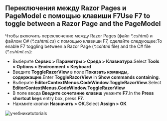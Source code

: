 <a name="f7"></a>
## <a name="use-f7-to-toggle-between-a-razor-page-and-the-pagemodel"></a><span data-ttu-id="4eed8-101">Переключения между Razor Pages и PageModel с помощью клавиши F7</span><span class="sxs-lookup"><span data-stu-id="4eed8-101">Use F7 to toggle between a Razor Page and the PageModel</span></span>

<span data-ttu-id="4eed8-102">Чтобы включить переключение между Razor Pages (файл *\*.cshtml*) и файлом C# (*\*.cshtml.cs*) с помощью клавиши F7, сделайте следующее:</span><span class="sxs-lookup"><span data-stu-id="4eed8-102">To enable F7 toggling between a Razor Page (*\*.cshtml* file) and the C# file (*\*.cshtml.cs*):</span></span>

* <span data-ttu-id="4eed8-103">Выберите **Сервис > Параметры > Среда > Клавиатура**.</span><span class="sxs-lookup"><span data-stu-id="4eed8-103">Select **Tools > Options > Environment > Keyboard**</span></span>
* <span data-ttu-id="4eed8-104">Введите **ToggleRazorView** в поле **Показать команды, содержащие**.</span><span class="sxs-lookup"><span data-stu-id="4eed8-104">Enter **ToggleRazorView** in **Show commands containing**.</span></span>
* <span data-ttu-id="4eed8-105">Выберите **EditorContextMenus.CodeWindow.ToggleRazorView**.</span><span class="sxs-lookup"><span data-stu-id="4eed8-105">Select **EditorContextMenus.CodeWindow.ToggleRazorView**</span></span>
* <span data-ttu-id="4eed8-106">В поле ввода **Введите сочетание клавиш** укажите **F7**.</span><span class="sxs-lookup"><span data-stu-id="4eed8-106">In the **Press shortcut keys** entry box, press **F7**.</span></span>
* <span data-ttu-id="4eed8-107">Нажмите кнопки **Назначить > ОК**.</span><span class="sxs-lookup"><span data-stu-id="4eed8-107">Select **Assign > OK**</span></span>

![<span data-ttu-id="4eed8-108">учебники</span><span class="sxs-lookup"><span data-stu-id="4eed8-108">tutorials</span></span> ](~/tutorials/razor-pages/razor-pages-start/_static/F7.png)
<!-- 
![preceding instructions](~/includes/RP/_static/F7.png)

![_static/F7.pngs](_static/F7.png)
-->
